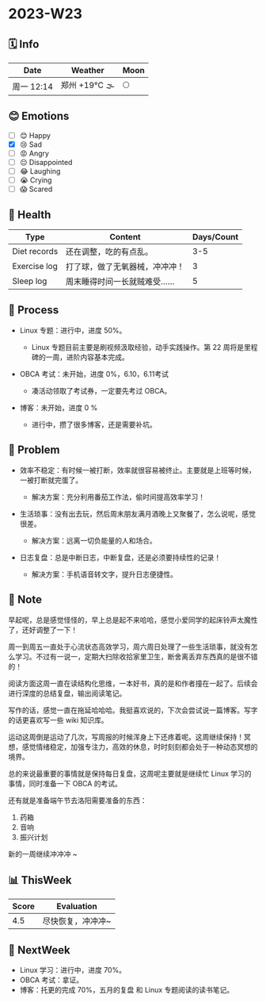 # 2023-W23

## 🗓️ Info

| Date       | Weather | Moon                                                 |
| -------------- | ------------ | ---- |
| 周一 12:14 | 郑州 +19°C 🌫  | 🌕 |

## 😊 Emotions

- [ ] 😊 Happy
- [x] 😢 Sad
- [ ] 😡 Angry
- [ ] 😔 Disappointed
- [ ] 😂 Laughing
- [ ] 😭 Crying
- [ ] 😱 Scared

## 🍎 Health

| Type         | Content                        | Days/Count |
| ------------ | ------------------------------ | ---------- |
| Diet records | 还在调整，吃的有点乱。         | 3-5        |
| Exercise log | 打了球，做了无氧器械，冲冲冲！ | 3          |
| Sleep log    | 周末睡得时间一长就贼难受……     | 5          |

## 🚀 Process

- Linux 专题：进行中，进度 50%。
  - Linux 专题目前主要是刷视频汲取经验，动手实践操作。第 22 周将是里程碑的一周，进阶内容基本完成。

- OBCA 考试：未开始，进度 0%，6.10，6.11考试
  - 凑活动领取了考试券，一定要先考过 OBCA。

- 博客：未开始，进度 0 %
  - 进行中，攒了很多博客，还是需要补坑。

## 🚧 Problem

- 效率不稳定：有时候一被打断，效率就很容易被终止。主要就是上班等时候，一被打断就完蛋了。
  - 解决方案：充分利用番茄工作法，偷时间提高效率学习！

- 生活琐事：没有出去玩，然后周末朋友满月酒晚上又聚餐了，怎么说呢，感觉很差。
  - 解决方案：远离一切负能量的人和场合。

- 日志复盘：总是中断日志，中断复盘，还是必须要持续性的记录！
  - 解决方案：手机语音转文字，提升日志便捷性。

## 📝 Note

早起呢，总是感觉怪怪的，早上总是起不来哈哈，感觉小爱同学的起床铃声太魔性了，还好调整了一下！

周一到周五一直处于心流状态高效学习，周六周日处理了一些生活琐事，就没有怎么学习。不过有一说一，定期大扫除收拾家里卫生，断舍离丢弃东西真的是很不错的！

阅读方面这周一直在读结构化思维，一本好书，真的是和作者撞在一起了。后续会进行深度的总结复盘，输出阅读笔记。

写作的话，感觉一直在拖延哈哈哈。我挺喜欢说的，下次会尝试说一篇博客。写字的话更喜欢写一些 wiki 知识库。

运动这周倒是运动了几次，写周报的时候浑身上下还疼着呢。这周继续保持！冥想，感觉情绪稳定，加强专注力，高效的休息，时时刻刻都会处于一种动态冥想的境界。

总的来说最重要的事情就是保持每日复盘，这周呢主要就是继续忙 Linux 学习的事情，同时准备一下 OBCA 的考试。

还有就是准备端午节去洛阳需要准备的东西：

1. 药箱
2. 音响
3. 振兴计划

新的一周继续冲冲冲 ~

## 📊 ThisWeek

| Score | Evaluation        |
| ----- | ----------------- |
| 4.5   | 尽快恢复，冲冲冲~ |

## 🎯 NextWeek

- Linux 学习：进行中，进度 70%。
- OBCA 考试：拿证。
- 博客：托更的完成 70%，五月的复盘 和 Linux 专题阅读的读书笔记。
